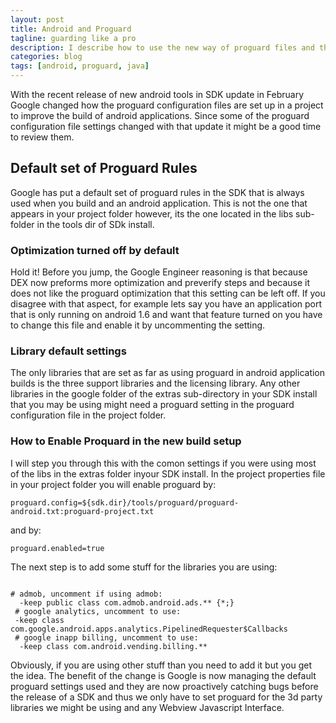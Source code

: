 ```yaml
---
layout: post
title: Android and Proguard
tagline: guarding like a pro
description: I describe how to use the new way of proguard files and the common settings
categories: blog
tags: [android, proguard, java]
---
```


With the recent release of new android tools in SDK update in February Google changed how the proguard
configuration files are set up in a project to improve the build of android applications. Since some of the
proguard configuration file settings changed with that update it might be a good time to review them.

## Default set of Proguard Rules

Google has put a default set of proguard rules in the SDK that is always used when you build and an
android application. This is not the one that appears in your project folder however, its the one located
in the libs sub-folder in the tools dir of SDk install.

### Optimization turned off by default

Hold it! Before you jump, the Google Engineer reasoning is that because DEX now preforms more 
optimization and preverify steps and because it does not like the proguard optimization that this
setting can be left off.  If you disagree with that aspect, for example lets say you have an 
application port that is only running on android 1.6 and want that feature turned on you have to 
change this file and enable it by uncommenting the setting.

### Library default settings 

The only libraries that are set as far as using proguard in android application builds is the three
support libraries and the licensing library. Any other libraries in the google folder of the extras
sub-directory in your SDK install that you may be using might need a proguard setting in the
proguard configuration file in the project folder.

### How to Enable Proquard in the new build setup

I will step you through this with the comon settings if you were using most of the libs in the
extras folder inyour SDK install. In the project properties file in your project folder you will enable
proguard by:

<code>proguard.config=${sdk.dir}/tools/proguard/proguard-android.txt:proguard-project.txt</code>

and by:

<code>proguard.enabled=true</code>

The next step is to add some stuff for the libraries you are using:

<code>
# admob, uncomment if using admob:
  -keep public class com.admob.android.ads.** {*;}
 # google analytics, uncomment to use:
 -keep class com.google.android.apps.analytics.PipelinedRequester$Callbacks
 # google inapp billing, uncomment to use:
  -keep class com.android.vending.billing.**
</code>

Obviously, if you are using other stuff than you need to add it but you get the idea. The benefit of the 
change is Google is now managing the default proguard settings used and they are now proactively
catching bugs before the release of a SDK and thus we only have to set proguard for the 3d party 
libraries we might be using and any Webview Javascript Interface.
